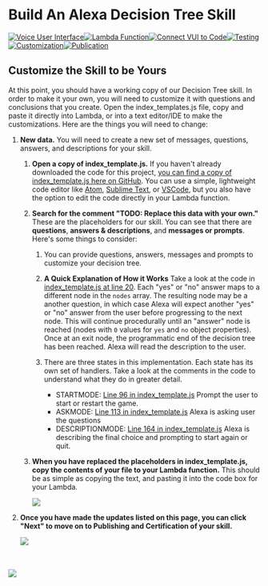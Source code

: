 # Build An Alexa Decision Tree Skill
[![Voice User Interface](https://m.media-amazon.com/images/G/01/mobile-apps/dex/alexa/alexa-skills-kit/tutorials/navigation/1-locked._TTH_.png)](https://github.com/alexa/skill-sample-nodejs-decision-tree/blob/master/step-by-step/1-voice-user-interface.md)[![Lambda Function](https://m.media-amazon.com/images/G/01/mobile-apps/dex/alexa/alexa-skills-kit/tutorials/navigation/2-locked._TTH_.png)](https://github.com/alexa/skill-sample-nodejs-decision-tree/blob/master/step-by-step/2-lambda-function.md)[![Connect VUI to Code](https://m.media-amazon.com/images/G/01/mobile-apps/dex/alexa/alexa-skills-kit/tutorials/navigation/3-locked._TTH_.png)](https://github.com/alexa/skill-sample-nodejs-decision-tree/blob/master/step-by-step/3-connect-vui-to-code.md)[![Testing](https://m.media-amazon.com/images/G/01/mobile-apps/dex/alexa/alexa-skills-kit/tutorials/navigation/4-locked._TTH_.png)](https://github.com/alexa/skill-sample-nodejs-decision-tree/blob/master/step-by-step/4-testing.md)[![Customization](https://m.media-amazon.com/images/G/01/mobile-apps/dex/alexa/alexa-skills-kit/tutorials/navigation/5-on._TTH_.png)](https://github.com/alexa/skill-sample-nodejs-decision-tree/blob/master/step-by-step/5-customization.md)[![Publication](https://m.media-amazon.com/images/G/01/mobile-apps/dex/alexa/alexa-skills-kit/tutorials/navigation/6-off._TTH_.png)](https://github.com/alexa/skill-sample-nodejs-decision-tree/blob/master/step-by-step/6-publication.md)

<!--<a href="https://github.com/alexa/skill-sample-nodejs-decision-tree/blob/master/step-by-step/1-voice-user-interface.md"><img src="https://m.media-amazon.com/images/G/01/mobile-apps/dex/alexa/alexa-skills-kit/tutorials/navigation/1-locked._TTH_.png" /></a><a href="https://github.com/alexa/skill-sample-nodejs-decision-tree/blob/master/step-by-step/2-lambda-function.md"><img src="https://m.media-amazon.com/images/G/01/mobile-apps/dex/alexa/alexa-skills-kit/tutorials/navigation/2-locked._TTH_.png" /></a><a href="https://github.com/alexa/skill-sample-nodejs-decision-tree/blob/master/step-by-step/3-connect-vui-to-code.md"><img src="https://m.media-amazon.com/images/G/01/mobile-apps/dex/alexa/alexa-skills-kit/tutorials/navigation/3-locked._TTH_.png" /></a><a href="https://github.com/alexa/skill-sample-nodejs-decision-tree/blob/master/step-by-step/4-testing.md"><img src="https://m.media-amazon.com/images/G/01/mobile-apps/dex/alexa/alexa-skills-kit/tutorials/navigation/4-locked._TTH_.png" /></a><a href="https://github.com/alexa/skill-sample-nodejs-decision-tree/blob/master/step-by-step/5-customization.md"><img src="https://m.media-amazon.com/images/G/01/mobile-apps/dex/alexa/alexa-skills-kit/tutorials/navigation/5-on._TTH_.png" /></a><a href="https://github.com/alexa/skill-sample-nodejs-decision-tree/blob/master/step-by-step/6-publication.md"><img src="https://m.media-amazon.com/images/G/01/mobile-apps/dex/alexa/alexa-skills-kit/tutorials/navigation/6-off._TTH_.png" /></a>-->

## Customize the Skill to be Yours

At this point, you should have a working copy of our Decision Tree skill.  In order to make it your own, you will need to customize it with questions and conclusions that you create.  Open the index_templates.js file, copy and paste it directly into Lambda, or into a text editor/IDE to make the customizations. Here are the things you will need to change:

1.  **New data.** You will need to create a new set of messages, questions, answers, and descriptions for your skill.

    1.  **Open a copy of index_template.js.** If you haven't already downloaded the code for this project, [you can find a copy of index_template.js here on GitHub](https://github.com/alexa/skill-sample-nodejs-decision-tree/blob/master/src/index_template.js).  You can use a simple, lightweight code editor like [Atom](http://atom.io), [Sublime Text](http://sublimetext.com), or [VSCode](http://code.visualstudio.com), but you also have the option to edit the code directly in your Lambda function.

    2.  **Search for the comment "TODO: Replace this data with your own."**  These are the placeholders for our skill.  You can see that there are **questions**, **answers & descriptions**, and **messages or prompts**. Here's some things to consider:

        1. You can provide questions, answers, messages and prompts to customize your decision tree.

        2. **A Quick Explanation of How it Works** Take a look at the code in [index_template.js at line 20](https://github.com/alexa/skill-sample-nodejs-decision-tree/blob/master/src/index_template.js#L20). Each "yes" or "no" answer maps to a different node in the `nodes` array. The resulting node may be a another question, in which case Alexa will expect another "yes" or "no" answer from the user before progressing to the next node. This will continue procedurally until an "answer" node is reached (nodes with `0` values for `yes` and `no` object properties). Once at an exit node, the programmatic end of the decision tree has been reached. Alexa will read the description to the user.

        3. There are three states in this implementation. Each state has its own set of handlers. Take a look at the comments in the code to understand what they do in greater detail.

            *  STARTMODE: [Line 96 in index_template.js](https://github.com/alexa/skill-sample-nodejs-decision-tree/blob/master/src/index_template.js#L96) 
            Prompt the user to start or restart the game.
            *  ASKMODE: [Line 113 in index_template.js](https://github.com/alexa/skill-sample-nodejs-decision-tree/blob/master/src/index_template.js#L113) 
            Alexa is asking user the questions
            *  DESCRIPTIONMODE: [Line 164 in index_template.js](https://github.com/alexa/skill-sample-nodejs-decision-tree/blob/master/src/index_template.js#L164) 
            Alexa is describing the final choice and prompting to start again or quit.


    3.  **When you have replaced the placeholders in index_template.js, copy the contents of your file to your Lambda function.**  This should be as simple as copying the text, and pasting it into the code box for your Lambda.

        <img src="https://m.media-amazon.com/images/G/01/mobile-apps/dex/alexa/alexa-skills-kit/tutorials/quiz-game/5-1-5-lambda-code-box._TTH_.png" />


4.  **Once you have made the updates listed on this page, you can click "Next" to move on to Publishing and Certification of your skill.**

    <a href="6-publication.md"><img src="https://m.media-amazon.com/images/G/01/mobile-apps/dex/alexa/alexa-skills-kit/tutorials/quiz-game/3-7-next-button._TTH_.png" /></a>

<br/><br/>
<a href="https://github.com/alexa/skill-sample-nodejs-decision-tree/blob/master/step-by-step/6-publication.md"><img src="https://m.media-amazon.com/images/G/01/mobile-apps/dex/alexa/alexa-skills-kit/tutorials/general/buttons/button_next_publication._TTH_.png" /></a>

<img height="1" width="1" src="https://www.facebook.com/tr?id=1847448698846169&ev=PageView&noscript=1"/>


